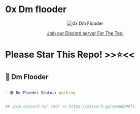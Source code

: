 # 0x Dm flooder

<p align="center">
  <img src="https://i.ibb.co/D7vpMgr/flooder.png" alt="0x Dm Flooder" />
</p>

<p align="center">
  <a href="https://discord.gg/sweuW3N8f5">Join our Discord server For The Tool</a>
</p>

# Please Star This Repo! >>⭐<<

## 🚀 Dm Flooder
```yaml

- 🟢 Dm Flooder Status: Working


## Join Discord For Tool >> https://discord.gg/sweuW3N8f5
